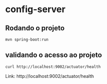 # config-server

## Rodando o projeto

```shell
mvn spring-boot:run 
```

## validando o acesso ao projeto

```shell
curl http://localhost:9002/actuator/health
```

Link: http://localhost:9002/actuator/health
